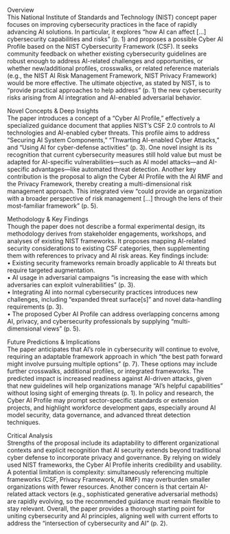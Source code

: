 Overview  
This National Institute of Standards and Technology (NIST) concept paper focuses on improving cybersecurity practices in the face of rapidly advancing AI solutions. In particular, it explores “how AI can affect […] cybersecurity capabilities and risks” (p. 1) and proposes a possible Cyber AI Profile based on the NIST Cybersecurity Framework (CSF). It seeks community feedback on whether existing cybersecurity guidelines are robust enough to address AI-related challenges and opportunities, or whether new/additional profiles, crosswalks, or related reference materials (e.g., the NIST AI Risk Management Framework, NIST Privacy Framework) would be more effective. The ultimate objective, as stated by NIST, is to “provide practical approaches to help address” (p. 1) the new cybersecurity risks arising from AI integration and AI-enabled adversarial behavior.

Novel Concepts & Deep Insights  
The paper introduces a concept of a “Cyber AI Profile,” effectively a specialized guidance document that applies NIST’s CSF 2.0 controls to AI technologies and AI-enabled cyber threats. This profile aims to address “Securing AI System Components,” “Thwarting AI-enabled Cyber Attacks,” and “Using AI for cyber-defense activities” (p. 3). One novel insight is its recognition that current cybersecurity measures still hold value but must be adapted for AI-specific vulnerabilities—such as AI model attacks—and AI-specific advantages—like automated threat detection. Another key contribution is the proposal to align the Cyber AI Profile with the AI RMF and the Privacy Framework, thereby creating a multi-dimensional risk management approach. This integrated view “could provide an organization with a broader perspective of risk management […] through the lens of their most-familiar framework” (p. 5).

Methodology & Key Findings  
Though the paper does not describe a formal experimental design, its methodology derives from stakeholder engagements, workshops, and analyses of existing NIST frameworks. It proposes mapping AI-related security considerations to existing CSF categories, then supplementing them with references to privacy and AI risk areas. Key findings include:  
• Existing security frameworks remain broadly applicable to AI threats but require targeted augmentation.  
• AI usage in adversarial campaigns “is increasing the ease with which adversaries can exploit vulnerabilities” (p. 3).  
• Integrating AI into normal cybersecurity practices introduces new challenges, including “expanded threat surface[s]” and novel data-handling requirements (p. 3).  
• The proposed Cyber AI Profile can address overlapping concerns among AI, privacy, and cybersecurity professionals by supplying “multi-dimensional views” (p. 5).

Future Predictions & Implications  
The paper anticipates that AI’s role in cybersecurity will continue to evolve, requiring an adaptable framework approach in which “the best path forward might involve pursuing multiple options” (p. 7). These options may include further crosswalks, additional profiles, or integrated frameworks. The predicted impact is increased readiness against AI-driven attacks, given that new guidelines will help organizations manage “AI’s helpful capabilities” without losing sight of emerging threats (p. 1). In policy and research, the Cyber AI Profile may prompt sector-specific standards or extension projects, and highlight workforce development gaps, especially around AI model security, data governance, and advanced threat detection techniques.

Critical Analysis  
Strengths of the proposal include its adaptability to different organizational contexts and explicit recognition that AI security extends beyond traditional cyber defense to incorporate privacy and governance. By relying on widely used NIST frameworks, the Cyber AI Profile inherits credibility and usability. A potential limitation is complexity: simultaneously referencing multiple frameworks (CSF, Privacy Framework, AI RMF) may overburden smaller organizations with fewer resources. Another concern is that certain AI-related attack vectors (e.g., sophisticated generative adversarial methods) are rapidly evolving, so the recommended guidance must remain flexible to stay relevant. Overall, the paper provides a thorough starting point for uniting cybersecurity and AI principles, aligning well with current efforts to address the “intersection of cybersecurity and AI” (p. 2).